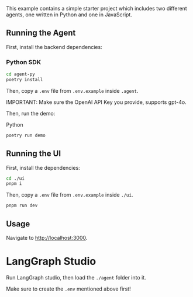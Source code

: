 This example contains a simple starter project which includes two different agents, one written in Python and one in JavaScript.
## Running the Agent

First, install the backend dependencies:

### Python SDK

```sh
cd agent-py
poetry install
```

Then, copy a `.env` file from `.env.example` inside `.agent`.

IMPORTANT:
Make sure the OpenAI API Key you provide, supports gpt-4o.

Then, run the demo:

Python

```sh
poetry run demo
```


## Running the UI

First, install the dependencies:

```sh
cd ./ui
pnpm i
```

Then, copy a `.env` file from `.env.example` inside `./ui`.


```sh
pnpm run dev
```

## Usage

Navigate to [http://localhost:3000](http://localhost:3000).

# LangGraph Studio

Run LangGraph studio, then load the `./agent` folder into it.

Make sure to create the `.env` mentioned above first!
